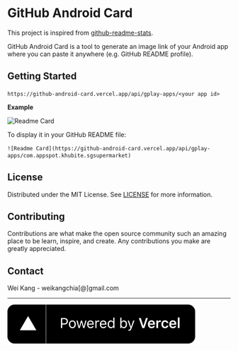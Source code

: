 # GitHub Android Card

This project is inspired from [github-readme-stats](https://github.com/anuraghazra/github-readme-stats).

GitHub Android Card is a tool to generate an image link of your Android app where you can paste it anywhere (e.g. GitHub README profile).

## Getting Started

`https://github-android-card.vercel.app/api/gplay-apps/<your app id>`

**Example**

![Readme Card](https://github-android-card.vercel.app/api/gplay-apps/com.appspot.khubite.sgsupermarket)

To display it in your GitHub README file:
```
![Readme Card](https://github-android-card.vercel.app/api/gplay-apps/com.appspot.khubite.sgsupermarket)
```

## License

Distributed under the MIT License. See [LICENSE](license) for more information.

## Contributing
Contributions are what make the open source community such an amazing place to be learn, inspire, and create. Any contributions you make are greatly appreciated.

## Contact

Wei Kang - weikangchia[@]gmail.com

---

[![Powered by Vercel](https://raw.githubusercontent.com/abumalick/powered-by-vercel/master/powered-by-vercel.svg)](https://vercel.com)

